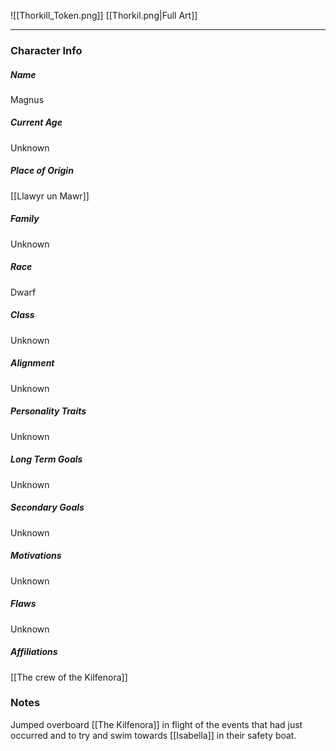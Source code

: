 ![[Thorkill_Token.png]]
[[Thorkil.png|Full Art]]

---
### Character Info

##### Name 
Magnus 

##### Current Age
Unknown

##### Place of Origin
[[Llawyr un Mawr]]

##### Family
Unknown

##### Race
Dwarf

##### Class
Unknown

##### Alignment
Unknown

##### Personality Traits
Unknown

##### Long Term Goals
Unknown

##### Secondary Goals
Unknown

##### Motivations
Unknown

##### Flaws
Unknown

##### Affiliations
[[The crew of the Kilfenora]]

### Notes
Jumped overboard [[The Kilfenora]] in flight of the events that had just occurred and to try and swim towards [[Isabella]] in their safety boat.

